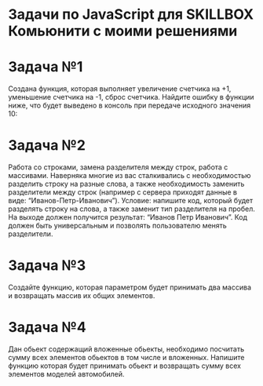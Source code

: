# Задачи по JavaScript для SKILLBOX Комьюнити с моими решениями

# Задача №1
Создана функция, которая выполняет увеличение счетчика на +1, уменьшение счетчика на -1, сброс счетчика.
Найдите ошибку в функции ниже, что будет выведено в консоль при передаче исходного значения 10: 

# Задача №2
Работа со строками, замена разделителя между строк, работа с массивами.
Наверняка многие из вас сталкивались с необходимостью разделить строку на разные слова, а также необходимость заменить разделители между строк (например с сервера приходят данные в виде: “Иванов-Петр-Иванович”).
Условие: напишите код, который будет разделять строку на слова, а также заменит тип разделителя на пробел. На выходе должен получится результат: “Иванов Петр Иванович”. Код должен быть универсальным и позволять пользователю менять разделители.

# Задача №3
Создайте функцию, которая параметром будет принимать два массива и возвращать массив их общих элементов.

# Задача №4
Дан обьект содержащий вложенные обьекты, необходимо посчитать сумму всех элементов обьектов в том числе и вложенных.
Напишите функцию которая будет принимать обьект и возвращать сумму всех элементов моделей автомобилей.


